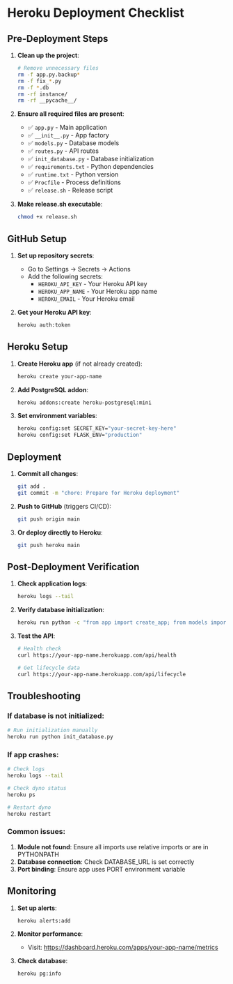 # Heroku Deployment Checklist

## Pre-Deployment Steps

1. **Clean up the project**:
   ```bash
   # Remove unnecessary files
   rm -f app.py.backup*
   rm -f fix_*.py
   rm -f *.db
   rm -rf instance/
   rm -rf __pycache__/
   ```

2. **Ensure all required files are present**:
   - ✅ `app.py` - Main application
   - ✅ `__init__.py` - App factory
   - ✅ `models.py` - Database models
   - ✅ `routes.py` - API routes
   - ✅ `init_database.py` - Database initialization
   - ✅ `requirements.txt` - Python dependencies
   - ✅ `runtime.txt` - Python version
   - ✅ `Procfile` - Process definitions
   - ✅ `release.sh` - Release script

3. **Make release.sh executable**:
   ```bash
   chmod +x release.sh
   ```

## GitHub Setup

1. **Set up repository secrets**:
   - Go to Settings → Secrets → Actions
   - Add the following secrets:
     - `HEROKU_API_KEY` - Your Heroku API key
     - `HEROKU_APP_NAME` - Your Heroku app name
     - `HEROKU_EMAIL` - Your Heroku email

2. **Get your Heroku API key**:
   ```bash
   heroku auth:token
   ```

## Heroku Setup

1. **Create Heroku app** (if not already created):
   ```bash
   heroku create your-app-name
   ```

2. **Add PostgreSQL addon**:
   ```bash
   heroku addons:create heroku-postgresql:mini
   ```

3. **Set environment variables**:
   ```bash
   heroku config:set SECRET_KEY="your-secret-key-here"
   heroku config:set FLASK_ENV="production"
   ```

## Deployment

1. **Commit all changes**:
   ```bash
   git add .
   git commit -m "chore: Prepare for Heroku deployment"
   ```

2. **Push to GitHub** (triggers CI/CD):
   ```bash
   git push origin main
   ```

3. **Or deploy directly to Heroku**:
   ```bash
   git push heroku main
   ```

## Post-Deployment Verification

1. **Check application logs**:
   ```bash
   heroku logs --tail
   ```

2. **Verify database initialization**:
   ```bash
   heroku run python -c "from app import create_app; from models import Stage; app = create_app(); print(f'Stages: {Stage.query.count()}')"
   ```

3. **Test the API**:
   ```bash
   # Health check
   curl https://your-app-name.herokuapp.com/api/health
   
   # Get lifecycle data
   curl https://your-app-name.herokuapp.com/api/lifecycle
   ```

## Troubleshooting

### If database is not initialized:

```bash
# Run initialization manually
heroku run python init_database.py
```

### If app crashes:

```bash
# Check logs
heroku logs --tail

# Check dyno status
heroku ps

# Restart dyno
heroku restart
```

### Common issues:

1. **Module not found**: Ensure all imports use relative imports or are in PYTHONPATH
2. **Database connection**: Check DATABASE_URL is set correctly
3. **Port binding**: Ensure app uses PORT environment variable

## Monitoring

1. **Set up alerts**:
   ```bash
   heroku alerts:add
   ```

2. **Monitor performance**:
   - Visit: https://dashboard.heroku.com/apps/your-app-name/metrics

3. **Check database**:
   ```bash
   heroku pg:info
   ```
